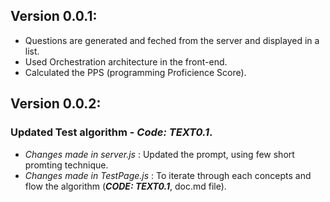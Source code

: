 ## Version 0.0.1:
* Questions are generated and feched from the server and displayed in a list.
* Used Orchestration architecture in the front-end.
* Calculated the PPS (programming Proficience Score).

## Version 0.0.2:
### Updated Test algorithm - ***Code: TEXT0.1***.
* _Changes made in server.js_ : Updated the prompt, using few short promting technique.
* _Changes made in TestPage.js_ : To iterate through each concepts and flow the algorithm (***CODE: TEXT0.1***, doc.md file).